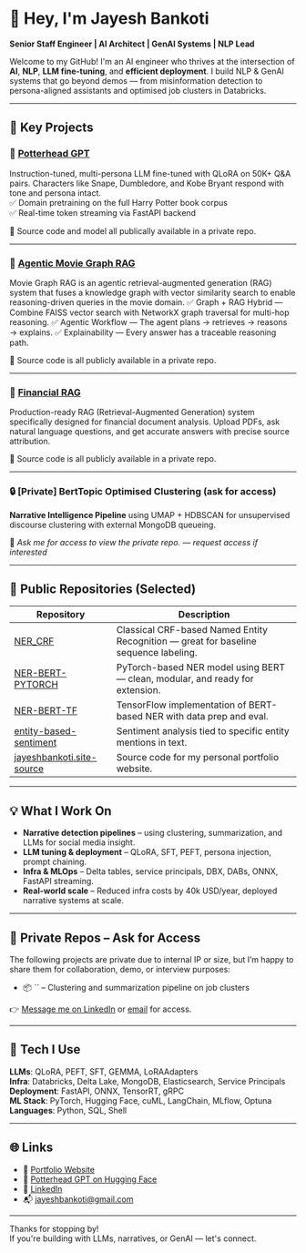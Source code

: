 # 👋 Hey, I'm Jayesh Bankoti

**Senior Staff Engineer | AI Architect | GenAI Systems | NLP Lead**

Welcome to my GitHub! I'm an AI engineer who thrives at the intersection of **AI**, **NLP**, **LLM fine-tuning**, and **efficient deployment**. 
I build NLP & GenAI systems that go beyond demos — from misinformation detection to persona-aligned assistants and optimised job clusters in Databricks.

---

## 🚀 Key Projects


### 🧙 [Potterhead GPT](https://github.com/jayeshbankoti007/potterhead-gpt)
Instruction-tuned, multi-persona LLM fine-tuned with QLoRA on 50K+ Q&A pairs. Characters like Snape, Dumbledore, and Kobe Bryant respond with tone and persona intact.  
✅ Domain pretraining on the full Harry Potter book corpus  
✅ Real-time token streaming via FastAPI backend

📌 Source code and model all publically available in a private repo.

---


### 🧙 [Agentic Movie Graph RAG](https://github.com/jayeshbankoti007/movie-graph-rag-agent)
Movie Graph RAG is an agentic retrieval-augmented generation (RAG) system that fuses a knowledge graph with vector similarity search to enable reasoning-driven queries in the movie domain.
✅ Graph + RAG Hybrid — Combine FAISS vector search with NetworkX graph traversal for multi-hop reasoning.
✅ Agentic Workflow — The agent plans → retrieves → reasons → explains.
✅ Explainability — Every answer has a traceable reasoning path.

📌 Source code is all publicly available in a private repo.

---


### 🧙 [Financial RAG](https://github.com/jayeshbankoti007/Financial_RAG)
Production-ready RAG (Retrieval-Augmented Generation) system specifically designed for financial document analysis. Upload PDFs, ask natural language questions, and get accurate answers with precise source attribution.

📌 Source code is all publicly available in a private repo.

---


### 🔒 [Private] BertTopic Optimised Clustering (ask for access)
**Narrative Intelligence Pipeline** using UMAP + HDBSCAN for unsupervised discourse clustering with external MongoDB queueing.

📌 *Ask me for access to view the private repo. — request access if interested*



---

## 📂 Public Repositories (Selected)

| Repository | Description |
|------------|-------------|
| [NER_CRF](https://github.com/jayeshbankoti007/NER_CRF) | Classical CRF-based Named Entity Recognition — great for baseline sequence labeling. |
| [NER-BERT-PYTORCH](https://github.com/jayeshbankoti007/NER-BERT-PYTORCH) | PyTorch-based NER model using BERT — clean, modular, and ready for extension. |
| [NER-BERT-TF](https://github.com/jayeshbankoti007/NER-BERT-TF) | TensorFlow implementation of BERT-based NER with data prep and eval. |
| [entity-based-sentiment](https://github.com/jayeshbankoti007/entity-based-sentiment) | Sentiment analysis tied to specific entity mentions in text. |
| [jayeshbankoti.site-source](https://github.com/jayeshbankoti007/jayeshbankoti.site-source) | Source code for my personal portfolio website. |

---

## 💡 What I Work On

- **Narrative detection pipelines** – using clustering, summarization, and LLMs for social media insight.
- **LLM tuning & deployment** – QLoRA, SFT, PEFT, persona injection, prompt chaining.
- **Infra & MLOps** – Delta tables, service principals, DBX, DABs, ONNX, FastAPI streaming.
- **Real-world scale** – Reduced infra costs by 40k USD/year, deployed narrative systems at scale.

---

## 🔐 Private Repos – Ask for Access

The following projects are private due to internal IP or size, but I’m happy to share them for collaboration, demo, or interview purposes:

- 📦 `` – Clustering and summarization pipeline on job clusters

👉 [Message me on LinkedIn](https://www.linkedin.com/in/jayeshbankoti) or [email](mailto:jayeshbankoti@gmail.com) for access.

---

## 🧰 Tech I Use

**LLMs**: QLoRA, PEFT, SFT, GEMMA, LoRAAdapters  
**Infra**: Databricks, Delta Lake, MongoDB, Elasticsearch, Service Principals  
**Deployment**: FastAPI, ONNX, TensorRT, gRPC  
**ML Stack**: PyTorch, Hugging Face, cuML, LangChain, MLflow, Optuna  
**Languages**: Python, SQL, Shell

---

## 🌐 Links

- 🔗 [Portfolio Website](https://jayeshbankoti.site)  
- 🧙 [Potterhead GPT on Hugging Face](https://huggingface.co/Jayeshbankoti/potterhead_gpt)  
- 💼 [LinkedIn](https://www.linkedin.com/in/jayeshbankoti)  
- 📬 jayeshbankoti@gmail.com

---

Thanks for stopping by!  
If you're building with LLMs, narratives, or GenAI — let's connect.
